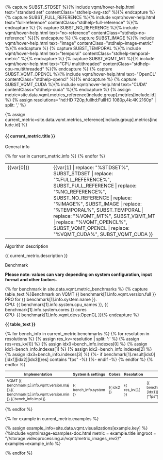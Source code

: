 {% capture SUBST_STDSET %}{% include vqmt/hover-help.html text="standard set" contentClass="stdhelp-avg-std" %}{% endcapture %}
{% capture SUBST_FULL_REFERENCE %}{% include vqmt/hover-help.html text="full-reference" contentClass="stdhelp-full-reference" %}{% endcapture %}
{% capture SUBST_NO_REFERENCE %}{% include vqmt/hover-help.html text="no-reference" contentClass="stdhelp-no-reference" %}{% endcapture %}
{% capture SUBST_IMAGE %}{% include vqmt/hover-help.html text="image" contentClass="stdhelp-image-metric" %}{% endcapture %}
{% capture SUBST_TEMPORAL %}{% include vqmt/hover-help.html text="temporal" contentClass="stdhelp-temporal-metric" %}{% endcapture %}
{% capture SUBST_VQMT_MT %}{% include vqmt/hover-help.html text="CPU multithreaded" contentClass="stdhelp-cpu-multithreaded" %}{% endcapture %}
{% capture SUBST_VQMT_OPENCL %}{% include vqmt/hover-help.html text="OpenCL" contentClass="stdhelp-opencl" %}{% endcapture %}
{% capture SUBST_VQMT_CUDA %}{% include vqmt/hover-help.html text="CUDA" contentClass="stdhelp-cuda" %}{% endcapture %}
{% assign metric=site.data.vqmt.metrics_reference[include.group].metrics[include.id] %}
{% assign resolutions="hd:HD 720p,fullhd:FullHD 1080p,4k:4K 2160p" | split: ',' %}

{% assign current_metric=site.data.vqmt.metrics_reference[include.group].metrics[include.id] %}

#### {{ current_metric.title }}

<p class="h5">General info</p>

<table border="0">
{% for var in current_metric.info %}
<tr>
<td style="width:30%;vertical-align: baseline;">{{var[0]}}</td>
<td style="vertical-align: baseline;" markdown="1">{{var[1] | replace: "%STDSET%", SUBST_STDSET | replace: "%FULL_REFERENCE%", SUBST_FULL_REFERENCE | replace: "%NO_REFERENCE%", SUBST_NO_REFERENCE | replace: "%IMAGE%", SUBST_IMAGE | replace: "%TEMPORAL%", SUBST_TEMPORAL | replace: "%VQMT_MT%", SUBST_VQMT_MT | replace: "%VQMT_OPENCL%", SUBST_VQMT_OPENCL  | replace: "%VQMT_CUDA%", SUBST_VQMT_CUDA }}</td>
</tr>
{% endfor %}
</table>

<p class="h5">Algorithm description</p>
{{ current_metric.description }}

<p class="h5">Benchmark</p>

<b>Please note: values can vary depending on system configuration, input format and other factors.</b>

{% for benchmark in site.data.vqmt.metric_benchmarks %}
{% capture table_text %}Benchmark on VQMT {{ benchmark[1].info.vqmt.version.full }} PRO for {{ benchmark[1].info.system.name }}.<br />CPU: {{ benchmark[1].info.system.cpu_names }}, {{ benchmark[1].info.system.cores }} cores<br />GPU: {{ benchmark[1].info.vqmt.devs.OpenCL }}{% endcapture %}
<p style="font-weight:bold">{{ table_text }}</p>

<table class="benchmark-table border-table" style="font-size:9pt">
  <thead>
    <tr>
      <th>Implementation <span class="red-foot-note"></span></th>
      <th>System &amp; settings</th>
      <th>Colors</th>
      <th>Resolution</th>
      <th>FPS</th>
      <th>Sec. per frame</th>
    </tr>
  </thead>
  <tbody>
{% for bench_info in current_metric.benchmarks %}
{% for resolution in resolutions %}
	{% assign res_kv=resolution | split: ':' %}
	{% assign res=res_kv[0] %}
	{% assign idx0=bench_info.indexes[0] %}
	{% assign idx1=bench_info.indexes[1] %}
	{% assign idx2=bench_info.indexes[2] %}
	{% assign idx3=bench_info.indexes[3] %}
	{%- if benchmark[1].result[idx0][idx1][idx2][idx3][res] contains "fps" -%}
	    <tr>
	      <td>VQMT {{ benchmark[1].info.vqmt.version.maj }}.{{ benchmark[1].info.vqmt.version.min }} {{ bench_info.impl }}</td>
	      <td>{{ bench_info.system }}</td>
	      <td>{{ idx2 }}</td>
	      <td>{{ res_kv[1] }}</td>
	      <td>{{ benchmark[1].result[idx0][idx1][idx2][idx3][res]["fps"] | round: 2 }}</td>
	      <td>{{ benchmark[1].result[idx0][idx1][idx2][idx3][res]["spf"] | round: 3 }}</td>
	    </tr>
	{%- endif -%}
{% endfor %}
{% endfor %}
  </tbody>
</table>

{% endfor %}

{% for example in current_metric.examples %}
<!--<p class="h5">Example {{ example.subtitle }}</p>-->
<section class="metric-examples">
{% assign example_info=site.data.vqmt.visualizations[example.key] %}
{%include vqmt/image-examples-doc.html
	metric = example.title
	imgroot = "//storage.videoprocessing.ai/vqmt/metric_images_rev2/"
	examples=example_info %}
</section>

{% endfor %}

